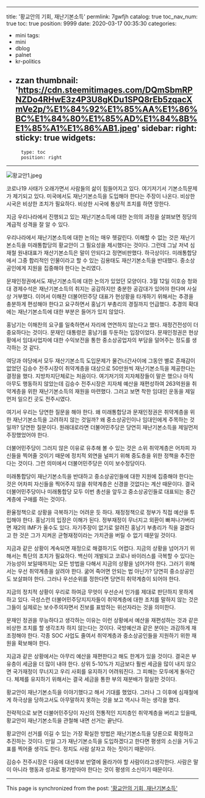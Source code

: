 
---
title: '황교안의 기회, 재난기본소득'
permlink: 7gwfjh
catalog: true
toc_nav_num: true
toc: true
position: 9999
date: 2020-03-17 00:35:30
categories:
- mini
tags:
- mini
- dblog
- palnet
- kr-politics
- zzan
thumbnail: 'https://cdn.steemitimages.com/DQmSbmRPNZDo4RHwE3z4P3U8gKDu1SPQ8rEb5zqacXmVe2p/%E1%84%92%E1%85%AA%E1%86%BC%E1%84%80%E1%85%AD%E1%84%8B%E1%85%A1%E1%86%AB1.jpeg'
sidebar:
    right:
        sticky: true
widgets:
    -
        type: toc
        position: right
---


![황교안1.jpeg](https://cdn.steemitimages.com/DQmSbmRPNZDo4RHwE3z4P3U8gKDu1SPQ8rEb5zqacXmVe2p/%E1%84%92%E1%85%AA%E1%86%BC%E1%84%80%E1%85%AD%E1%84%8B%E1%85%A1%E1%86%AB1.jpeg)


코로나19 사태가 오래가면서 사람들의 삶이 힘들어지고 있다. 여기저기서 기본소득문제가 제기되고 있다. 미국에서도 재난기본소득을 도입해야 한다는 주장이 나온다. 비상한 시국은 비상한 조치가 필요하다. 비상한 시국에 통상적 조치를 하면 망한다.

지금 우리나라에서 진행되고 있는 재난기본소득에 대한 논의의 과정을 살펴보면 정당의 계급적 성격을 잘 알 수 있다.

우리나라에서 재난기본소득에 대한 논의는 매우 헷갈린다. 이해할 수 없는 것은 재난기본소득을 미래통합당의 황교안이 그 필요성을 제시했다는 것이다. 그런데 그날 저녁 심재철 원내대표가 재산기본소득은 말이 안되다고 정면비판했다. 하극상이다. 미래통합당에서 그중 합리적인 인물이라고 할 수 있는 김용태도 재산기본소득을 반대했다. 중소상공인에게 지원을 집중해야 한다는 논리였다.

문재인정권에서도 재난기본소득에 대한 논의가 있었던 모양이다. 3월 12일 이호승 청와대 경제수석은 재난기본소득의 취지는 공감하지만 충분한 공감대가 있어야 한다며 사실상 거부했다. 이어서 이해찬 더불어민주당 대표가 현상황을 타개하기 위해서는 추경을 충분하게 편성해야 한다고 요구하면서 홍남기 부총리의 경질까지 언급했다. 추경의 확대에는 재난기본소득에 대한 부분은 들어가 있지 않았다.

홍남기는 이해찬의 요구를 일축하면서 자리에 연연하지 않는다고 했다. 재정건전성이 더 중요하다는 것이다. 문재인 대통령은 홍남기를 두둔하는 입장이었다. 문재인정권은 현상황에서 임대사업자에 대한 수익보전을 통한 중소상공업자의 부담을 덜어주는 정도를 생각하는 것 같다.

여당과 야당에서 모두 재산기본소득 도입문제가 물건너간사이에 그동안 별로 존재감이 없었던 김승수 전주시장이 취약계층을 대상으로 50만원씩 재난기본소득을 제공한다는 결정을 했다. 지방차지단체로는 처음이다. 여기저기의 지자체장들이 말은 했으나 아직 아무도 행동하지 않았는데 김승수 전주시장은 지자체 예산을 재편성하여 263억원을 취약계층을 위한 재난기본소득의 재원을 마련했다. 그러고 보면 착한 임대인 운동을 제일 먼저 일으킨 곳도 전주시였다.

여기서 우리는 당연한 질문을 해야 한다. 왜 미래통합당과 문재인정권은 취약계층을 위한 재난기본소득을 고려하지 않는 것일까? 왜 중소상공인이나 임대인에게 주목하는 것일까? 당연한 질문이다. 원래대로라면 더불어민주당은 당연히 재난기본소득을 제일먼저 주장했었어야 한다.

더불어민주당이 그러지 않은 이유로 유추해 볼 수 있는 것은 소위 취약계층은 어차피 자신들을 찍어줄 것이기 때문에 정치적 외연을 널피기 위해 중도층을 위한 정책을 추진한다는 것이다. 그런 의미에서 더불어민주당은 이미 보수정당이다.

미래통합당이 재난기본소득을 반대하고 중소상공인들에 대한 지원에 집중해야 한다는 것은 어차피 자신들을 찍어주지 않을 취약계층은 신경쓸 것없다는 계산 때문이다. 결국 더불어민주당이나 미래통합당 모두 이번 총선을 앞두고 중소상공인들로 대표되는 중간계층에 구애를 하는 것이다.

환율정책으로 상황을 극복하기는 어려운 듯 하다. 재정정책으로 정부가 직접 예산을 투입해야 한다. 홍남기의 입장은 이해가 된다. 정부재정이 무너지고 외환이 빠져나가버리면 재2의 IMF가 올수도 있다. 자기주장이 없기로 알려진 홍남기 부총리가 직을 걸겠다고 한 것은 그가 지켜온 균형재정이라는 가치관을 버릴 수 없기 때문일 것이다.

지금과 같은 상황이 계속되면 재정으로 해결하기도 어렵다. 지금의 상황을 넘어가기 위해서는 특단의 조치가 필요하다. 백신이 개발되고 코로나 바이러스를 극복할 수 있다는 가능성이 보일때까지는 모든 방법을 다해서 지금의 상황을 넘어가야 한다. 그러기 위해서는 우선 취약계층을 살려야 한다. 굶어 죽어면 안되는 법 아닌가? 당연히 중소상공인도 보살펴야 한다. 그러나 우선순위를 정한다면 당연히 취약계층이 되어야 한다.

지금의 정치적 상황이 우리로 하여금 무엇이 우선순서 인가를 제대로 판단하지 못하게 하고 있다. 극성스런 더불어민주당지지자들이 취약계층에 대한 조치를 말하지 않는 것은 그들이 실제로는 보수주의자면서 진보를 표방하는 위선자라는 것을 의미한다.

문재인 정권을 무능하다고 생각하는 이유는 이런 상황에서 예산을 재편성하는 것과 같은 비상한 조치를 할 생각조차 하지 않는다는 것이다. 국방예산과 같은 분야는 과감하게 재조정해야 한다. 각종 SOC 사업도 줄여서 취약계층과 중소상공인들을 지원하기 위한 재원을 확보해야 한다.

지금과 같은 상황에서는 아무리 예산을 재편한다고 해도 한계가 있을 것이다. 결국은 부유층이 세금을 더 많이 내야 한다. 상위 5-10%가 지금보다 훨씬 세금을 많이 내지 않으면 국가재정이 무너지고 우리 사회를 유지하기 어려워진다. 그 피해는 모두에게 돌아간다. 체제를 유지하기 위해서는 결국 세금을 통한 부의 재분배가 절실한 것이다.

황교안이 재난기본소득을 이야기했다고 해서 기대를 했었다. 그러나 그 이후에 심재철에게 하극상을 당하고서도 아무말하지 못하는 것을 보고 역시나 하는 생각을 했다.

전략적으로 보면 더불어민주당이 자신의 전통적인 지지층인 취약계층을 버리고 있을때, 황교안이 재난기본소득을 관철해 내면 선거는 끝난다.

황교안이 선거를 이길 수 있는 가장 확실한 방법은 재난기본소득을 당론으로 확정하고 추진하는 것이다. 만일 그가 재난기본소득을 도입하겠다고 한다면 평생의 소신을 거두고 표를 찍어줄 생각도 한다. 정치도 사람 살자고 하는 짓이기 때문이다.

김승수 전주시장은 다음에 대선후보 반열에 올라가야 할 사람이라고생각한다. 사람은 말이 아니라 행동과 성과로 평가받아야 한다는 것이 평생의 소신이기 때문이다.

- - -

This page is synchronized from the post: ['황교안의 기회, 재난기본소득'](https://steemit.com/@oldstone/7gwfjh)
